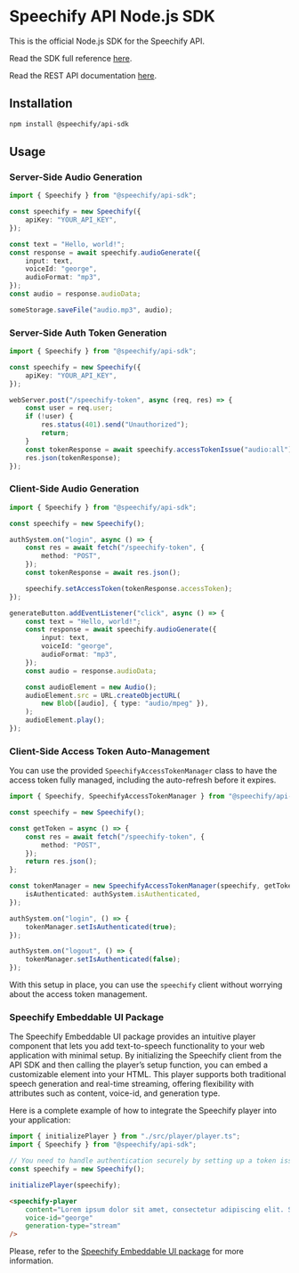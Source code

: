 # Speechify API Node.js SDK

This is the official Node.js SDK for the Speechify API.

Read the SDK full reference [here](https://speechifyinc.github.io/speechify-api-sdks/nodejs).

Read the REST API documentation [here](https://docs.sws.speechify.com/docs/overview).

## Installation

```bash
npm install @speechify/api-sdk
```

## Usage

### Server-Side Audio Generation

```typescript
import { Speechify } from "@speechify/api-sdk";

const speechify = new Speechify({
	apiKey: "YOUR_API_KEY",
});

const text = "Hello, world!";
const response = await speechify.audioGenerate({
	input: text,
	voiceId: "george",
	audioFormat: "mp3",
});
const audio = response.audioData;

someStorage.saveFile("audio.mp3", audio);
```

### Server-Side Auth Token Generation

```typescript
import { Speechify } from "@speechify/api-sdk";

const speechify = new Speechify({
	apiKey: "YOUR_API_KEY",
});

webServer.post("/speechify-token", async (req, res) => {
	const user = req.user;
	if (!user) {
		res.status(401).send("Unauthorized");
		return;
	}
	const tokenResponse = await speechify.accessTokenIssue("audio:all");
	res.json(tokenResponse);
});
```

### Client-Side Audio Generation

```typescript
import { Speechify } from "@speechify/api-sdk";

const speechify = new Speechify();

authSystem.on("login", async () => {
	const res = await fetch("/speechify-token", {
		method: "POST",
	});
	const tokenResponse = await res.json();

	speechify.setAccessToken(tokenResponse.accessToken);
});

generateButton.addEventListener("click", async () => {
	const text = "Hello, world!";
	const response = await speechify.audioGenerate({
		input: text,
		voiceId: "george",
		audioFormat: "mp3",
	});
	const audio = response.audioData;

	const audioElement = new Audio();
	audioElement.src = URL.createObjectURL(
		new Blob([audio], { type: "audio/mpeg" }),
	);
	audioElement.play();
});
```

### Client-Side Access Token Auto-Management

You can use the provided `SpeechifyAccessTokenManager` class to have the access token fully managed, including the auto-refresh before it expires.

```typescript
import { Speechify, SpeechifyAccessTokenManager } from "@speechify/api-sdk";

const speechify = new Speechify();

const getToken = async () => {
	const res = await fetch("/speechify-token", {
		method: "POST",
	});
	return res.json();
};

const tokenManager = new SpeechifyAccessTokenManager(speechify, getToken, {
	isAuthenticated: authSystem.isAuthenticated,
});

authSystem.on("login", () => {
	tokenManager.setIsAuthenticated(true);
});

authSystem.on("logout", () => {
	tokenManager.setIsAuthenticated(false);
});
```

With this setup in place, you can use the `speechify` client without worrying about the access token management.

### Speechify Embeddable UI Package

The Speechify Embeddable UI package provides an intuitive player component that lets you add text-to-speech functionality to your web application with minimal setup. By initializing the Speechify client from the API SDK and then calling the player’s setup function, you can embed a customizable <speechify-player> element into your HTML. This player supports both traditional speech generation and real-time streaming, offering flexibility with attributes such as content, voice-id, and generation type.

Here is a complete example of how to integrate the Speechify player into your application:

```typescript
import { initializePlayer } from "./src/player/player.ts";
import { Speechify } from "@speechify/api-sdk";

// You need to handle authentication securely by setting up a token issuance endpoint on your server and setting the token manager
const speechify = new Speechify();

initializePlayer(speechify);
```

```html
<speechify-player
	content="Lorem ipsum dolor sit amet, consectetur adipiscing elit. Sed do eiusmod tempor incididunt ut labore et dolore magna aliqua."
	voice-id="george"
	generation-type="stream"
/>
```

Please, refer to the [Speechify Embeddable UI package](https://www.npmjs.com/package/@speechify/embeddable-ui) for more information.
